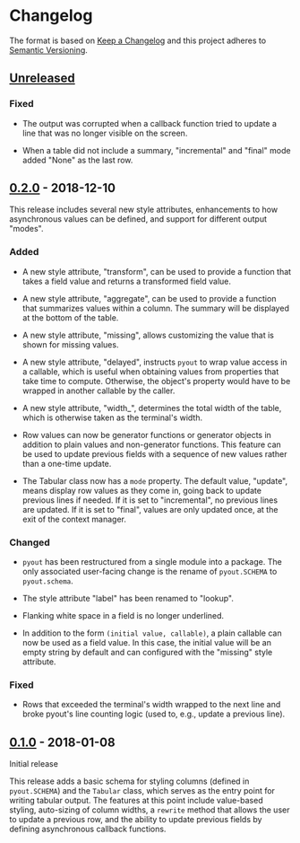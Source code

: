 # Changelog

The format is based on [Keep a Changelog](http://keepachangelog.com/en/1.0.0/)
and this project adheres to [Semantic Versioning](http://semver.org/spec/v2.0.0.html).

## [Unreleased]


### Fixed

- The output was corrupted when a callback function tried to update a
  line that was no longer visible on the screen.

- When a table did not include a summary, "incremental" and "final"
  mode added "None" as the last row.

## [0.2.0] - 2018-12-10

This release includes several new style attributes, enhancements to
how asynchronous values can be defined, and support for different
output "modes".

### Added

- A new style attribute, "transform", can be used to provide a
  function that takes a field value and returns a transformed field
  value.

- A new style attribute, "aggregate", can be used to provide a
  function that summarizes values within a column.  The summary will
  be displayed at the bottom of the table.

- A new style attribute, "missing", allows customizing the value that
  is shown for missing values.

- A new style attribute, "delayed", instructs `pyout` to wrap value
  access in a callable, which is useful when obtaining values from
  properties that take time to compute.  Otherwise, the object's
  property would have to be wrapped in another callable by the caller.

- A new style attribute, "width_", determines the total width of the
  table, which is otherwise taken as the terminal's width.

- Row values can now be generator functions or generator objects in
  addition to plain values and non-generator functions.  This feature
  can be used to update previous fields with a sequence of new values
  rather than a one-time update.

- The Tabular class now has a `mode` property.  The default value,
  "update", means display row values as they come in, going back to
  update previous lines if needed.  If it is set to "incremental", no
  previous lines are updated.  If it is set to "final", values are
  only updated once, at the exit of the context manager.

### Changed

- `pyout` has been restructured from a single module into a package.
  The only associated user-facing change is the rename of
  `pyout.SCHEMA` to `pyout.schema`.

- The style attribute "label" has been renamed to "lookup".

- Flanking white space in a field is no longer underlined.

- In addition to the form `(initial value, callable)`, a plain
  callable can now be used as a field value.  In this case, the
  initial value will be an empty string by default and can configured
  with the "missing" style attribute.

### Fixed

- Rows that exceeded the terminal's width wrapped to the next line and
  broke pyout's line counting logic (used to, e.g., update a previous
  line).

## [0.1.0] - 2018-01-08

Initial release

This release adds a basic schema for styling columns (defined in
`pyout.SCHEMA`) and the `Tabular` class, which serves as the entry
point for writing tabular output.  The features at this point include
value-based styling, auto-sizing of column widths, a `rewrite` method
that allows the user to update a previous row, and the ability to
update previous fields by defining asynchronous callback functions.


[Unreleased]: https://github.com/pyout/pyout/compare/v0.2.0...HEAD
[0.2.0]: https://github.com/pyout/pyout/compare/v0.1.0...v0.2.0
[0.1.0]: https://github.com/pyout/pyout/commits/v0.1.0
